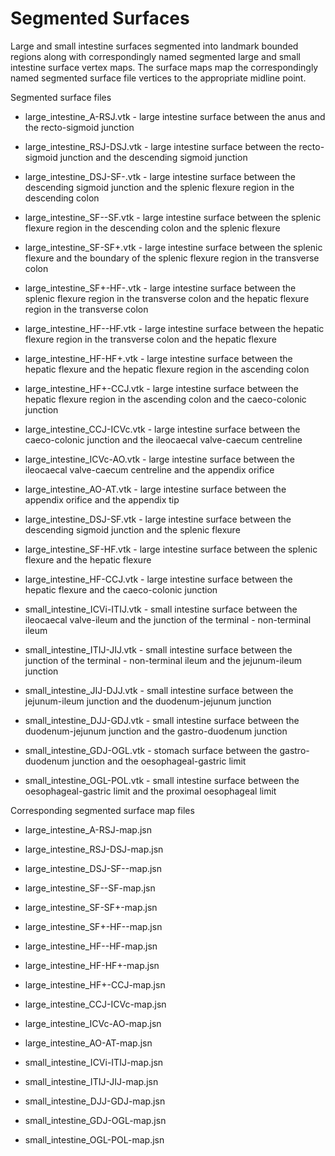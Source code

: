 # Segmented Surfaces

Large and small intestine surfaces segmented into landmark bounded regions
along with correspondingly named segmented large and small intestine surface
vertex maps. The surface maps map the correspondingly named segmented surface
file vertices to the appropriate midline point.


Segmented surface files
 
* large_intestine_A-RSJ.vtk     - large intestine surface between
                                  the anus and the recto-sigmoid junction
* large_intestine_RSJ-DSJ.vtk   - large intestine surface between
                                  the recto-sigmoid junction and
				  the descending sigmoid junction
* large_intestine_DSJ-SF-.vtk   - large intestine surface between
                                  the descending sigmoid junction and
                                  the splenic flexure region in the descending colon
* large_intestine_SF--SF.vtk    - large intestine surface between
                                  the splenic flexure region in the descending colon and
				  the splenic flexure
* large_intestine_SF-SF+.vtk    - large intestine surface between
                                  the splenic flexure and
				  the boundary of the splenic flexure region in the transverse colon
* large_intestine_SF+-HF-.vtk   - large intestine surface between
                                  the splenic flexure region in the transverse colon and
				  the hepatic flexure region in the transverse colon
* large_intestine_HF--HF.vtk    - large intestine surface between
                                  the hepatic flexure region in the transverse colon and
				  the hepatic flexure
* large_intestine_HF-HF+.vtk    - large intestine surface between
                                  the hepatic flexure and
				  the hepatic flexure region in the ascending colon
* large_intestine_HF+-CCJ.vtk   - large intestine surface between
                                  the hepatic flexure region in the ascending colon and
				  the caeco-colonic junction
* large_intestine_CCJ-ICVc.vtk  - large intestine surface between
                                  the caeco-colonic junction and
				  the ileocaecal valve-caecum centreline
* large_intestine_ICVc-AO.vtk   - large intestine surface between
                                  the ileocaecal valve-caecum centreline and
				  the appendix orifice
* large_intestine_AO-AT.vtk     - large intestine surface between
                                  the appendix orifice and
				  the appendix tip
 
* large_intestine_DSJ-SF.vtk    - large intestine surface between
                                  the descending sigmoid junction and
                                  the splenic flexure
* large_intestine_SF-HF.vtk     - large intestine surface between
                                  the splenic flexure and
                                  the hepatic flexure
* large_intestine_HF-CCJ.vtk    - large intestine surface between
                                  the hepatic flexure and
				  the caeco-colonic junction
 
* small_intestine_ICVi-ITIJ.vtk - small intestine surface between
                                  the ileocaecal valve-ileum and
				  the junction of the terminal - non-terminal ileum
* small_intestine_ITIJ-JIJ.vtk  - small intestine surface between
                                  the junction of the terminal - non-terminal ileum and
				  the jejunum-ileum junction
* small_intestine_JIJ-DJJ.vtk   - small intestine surface between
                                  the jejunum-ileum junction and
				  the duodenum-jejunum junction
* small_intestine_DJJ-GDJ.vtk   - small intestine surface between
                                  the duodenum-jejunum junction and
				  the gastro-duodenum junction
* small_intestine_GDJ-OGL.vtk   - stomach surface between
                                  the gastro-duodenum junction and 
                                  the oesophageal-gastric limit
* small_intestine_OGL-POL.vtk   - small intestine surface between
                                  the oesophageal-gastric limit and
				  the proximal oesophageal limit 

Corresponding segmented surface map files

* large_intestine_A-RSJ-map.jsn
* large_intestine_RSJ-DSJ-map.jsn
* large_intestine_DSJ-SF--map.jsn
* large_intestine_SF--SF-map.jsn
* large_intestine_SF-SF+-map.jsn
* large_intestine_SF+-HF--map.jsn
* large_intestine_HF--HF-map.jsn
* large_intestine_HF-HF+-map.jsn
* large_intestine_HF+-CCJ-map.jsn
* large_intestine_CCJ-ICVc-map.jsn
* large_intestine_ICVc-AO-map.jsn
* large_intestine_AO-AT-map.jsn
 
* small_intestine_ICVi-ITIJ-map.jsn
* small_intestine_ITIJ-JIJ-map.jsn
* small_intestine_DJJ-GDJ-map.jsn
* small_intestine_GDJ-OGL-map.jsn
* small_intestine_OGL-POL-map.jsn
